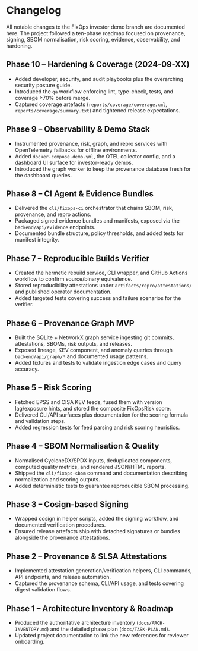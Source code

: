 # Changelog

All notable changes to the FixOps investor demo branch are documented here. The project followed a ten-phase roadmap focused on
provenance, signing, SBOM normalisation, risk scoring, evidence, observability, and hardening.

## Phase 10 – Hardening & Coverage (2024-09-XX)
- Added developer, security, and audit playbooks plus the overarching security posture guide.
- Introduced the `qa` workflow enforcing lint, type-check, tests, and coverage ≥70% before merge.
- Captured coverage artefacts (`reports/coverage/coverage.xml`, `reports/coverage/summary.txt`) and tightened release
  expectations.

## Phase 9 – Observability & Demo Stack
- Instrumented provenance, risk, graph, and repro services with OpenTelemetry fallbacks for offline environments.
- Added `docker-compose.demo.yml`, the OTEL collector config, and a dashboard UI surface for investor-ready demos.
- Introduced the graph worker to keep the provenance database fresh for the dashboard queries.

## Phase 8 – CI Agent & Evidence Bundles
- Delivered the `cli/fixops-ci` orchestrator that chains SBOM, risk, provenance, and repro actions.
- Packaged signed evidence bundles and manifests, exposed via the `backend/api/evidence` endpoints.
- Documented bundle structure, policy thresholds, and added tests for manifest integrity.

## Phase 7 – Reproducible Builds Verifier
- Created the hermetic rebuild service, CLI wrapper, and GitHub Actions workflow to confirm source/binary equivalence.
- Stored reproducibility attestations under `artifacts/repro/attestations/` and published operator documentation.
- Added targeted tests covering success and failure scenarios for the verifier.

## Phase 6 – Provenance Graph MVP
- Built the SQLite + NetworkX graph service ingesting git commits, attestations, SBOMs, risk outputs, and releases.
- Exposed lineage, KEV component, and anomaly queries through `backend/api/graph/*` and documented usage patterns.
- Added fixtures and tests to validate ingestion edge cases and query accuracy.

## Phase 5 – Risk Scoring
- Fetched EPSS and CISA KEV feeds, fused them with version lag/exposure hints, and stored the composite FixOpsRisk score.
- Delivered CLI/API surfaces plus documentation for the scoring formula and validation steps.
- Added regression tests for feed parsing and risk scoring heuristics.

## Phase 4 – SBOM Normalisation & Quality
- Normalised CycloneDX/SPDX inputs, deduplicated components, computed quality metrics, and rendered JSON/HTML reports.
- Shipped the `cli/fixops-sbom` command and documentation describing normalization and scoring outputs.
- Added deterministic tests to guarantee reproducible SBOM processing.

## Phase 3 – Cosign-based Signing
- Wrapped cosign in helper scripts, added the signing workflow, and documented verification procedures.
- Ensured release artefacts ship with detached signatures or bundles alongside the provenance attestations.

## Phase 2 – Provenance & SLSA Attestations
- Implemented attestation generation/verification helpers, CLI commands, API endpoints, and release automation.
- Captured the provenance schema, CLI/API usage, and tests covering digest validation flows.

## Phase 1 – Architecture Inventory & Roadmap
- Produced the authoritative architecture inventory (`docs/ARCH-INVENTORY.md`) and the detailed phase plan
  (`docs/TASK-PLAN.md`).
- Updated project documentation to link the new references for reviewer onboarding.

